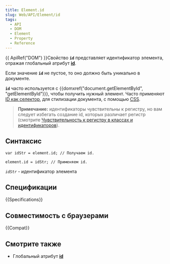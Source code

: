 ```yaml
---
title: Element.id
slug: Web/API/Element/id
tags:
  - API
  - DOM
  - Element
  - Property
  - Reference
---
```


{{ ApiRef("DOM") }}Свойство **`id`** представляет идентификатор элемента, отражая глобальный атрибут **[id](/ru/docs/Web/HTML/Global_attributes/id)**.

Если значение **`id`** не пустое, то оно должно быть уникально в документе.

**`id`** часто используется с {{domxref("document.getElementById", "getElementById")}}, чтобы получить нужный элемент. Часто применяют [ID как селектор](/ru/docs/Web/CSS/ID_selectors), для стилизации документа, с помощью [CSS](<r u/docs/Web/CSS>).

> **Примечание:** идентификаторы чувствительны к регистру, но вам следует избегать создание id, которых различает регистр (смотрите [Чувствительность к регистру в классах и идентификаторов](/ru/docs/Case_Sensitivity_in_class_and_id_Names)).

## Синтаксис

```
var idStr = element.id; // Получаем id.
```

```
element.id = idStr; // Применяем id.
```

_`idStr`_ - идентификатор элемента

## Спецификации

{{Specifications}}

## Совместимость с браузерами

{{Compat}}

## Смотрите также

- Глобальный атрибут [**id**](/ru/docs/Web/HTML/Global_attributes/id)
